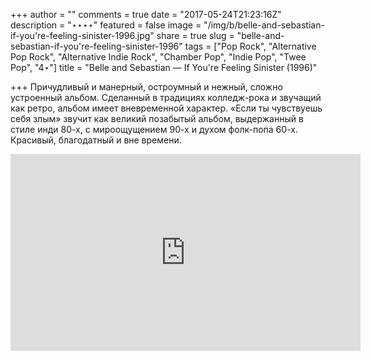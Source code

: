 +++
author = ""
comments = true
date = "2017-05-24T21:23:16Z"
description = "⋆⋆⋆⋆"
featured = false
image = "/img/b/belle-and-sebastian-if-you're-feeling-sinister-1996.jpg"
share = true
slug = "belle-and-sebastian-if-you're-feeling-sinister-1996"
tags = ["Pop Rock", "Alternative Pop Rock", "Alternative Indie Rock", "Chamber Pop", "Indie Pop", "Twee Pop", "4⋆"]
title = "Belle and Sebastian — If You're Feeling Sinister (1996)"

+++
Причудливый и манерный, остроумный и нежный, сложно устроенный альбом. Сделанный в традициях колледж-рока и звучащий как ретро, альбом имеет вневременной характер. «Если ты чувствуешь себя злым» звучит как великий позабытый альбом, выдержанный в стиле инди 80-х, с мироощущением 90-х и духом фолк-попа 60-х. Красивый, благодатный и вне времени.

<iframe width="560" height="315" src="https://www.youtube.com/embed/wbpbgeIBH5E" frameborder="0" allowfullscreen></iframe>
